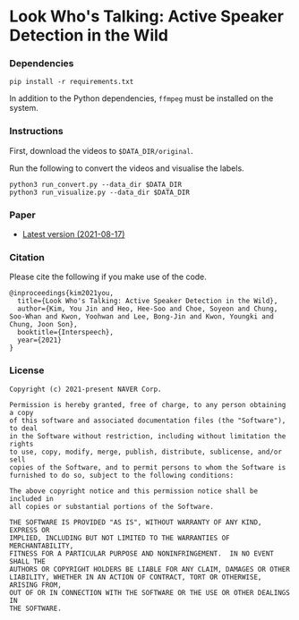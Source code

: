 # Look Who's Talking: Active Speaker Detection in the Wild

### Dependencies
```
pip install -r requirements.txt
```

In addition to the Python dependencies, `ffmpeg` must be installed on the system.

### Instructions

First, download the videos to `$DATA_DIR/original`. 

Run the following to convert the videos and visualise the labels.

```
python3 run_convert.py --data_dir $DATA_DIR
python3 run_visualize.py --data_dir $DATA_DIR
```

### Paper
- [Latest version (2021-08-17)](https://arxiv.org/abs/2108.07640)

### Citation

Please cite the following if you make use of the code.

```
@inproceedings{kim2021you,
  title={Look Who's Talking: Active Speaker Detection in the Wild},
  author={Kim, You Jin and Heo, Hee-Soo and Choe, Soyeon and Chung, Soo-Whan and Kwon, Yoohwan and Lee, Bong-Jin and Kwon, Youngki and Chung, Joon Son},
  booktitle={Interspeech},
  year={2021}
}
```

### License

```
Copyright (c) 2021-present NAVER Corp.

Permission is hereby granted, free of charge, to any person obtaining a copy
of this software and associated documentation files (the "Software"), to deal
in the Software without restriction, including without limitation the rights
to use, copy, modify, merge, publish, distribute, sublicense, and/or sell
copies of the Software, and to permit persons to whom the Software is
furnished to do so, subject to the following conditions:

The above copyright notice and this permission notice shall be included in
all copies or substantial portions of the Software.

THE SOFTWARE IS PROVIDED "AS IS", WITHOUT WARRANTY OF ANY KIND, EXPRESS OR
IMPLIED, INCLUDING BUT NOT LIMITED TO THE WARRANTIES OF MERCHANTABILITY,
FITNESS FOR A PARTICULAR PURPOSE AND NONINFRINGEMENT.  IN NO EVENT SHALL THE
AUTHORS OR COPYRIGHT HOLDERS BE LIABLE FOR ANY CLAIM, DAMAGES OR OTHER
LIABILITY, WHETHER IN AN ACTION OF CONTRACT, TORT OR OTHERWISE, ARISING FROM,
OUT OF OR IN CONNECTION WITH THE SOFTWARE OR THE USE OR OTHER DEALINGS IN
THE SOFTWARE.
```
